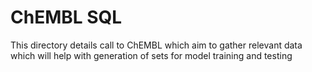 # ChEMBL SQL

This directory details call to ChEMBL which aim to gather relevant data which will help with generation of sets for model training and testing

